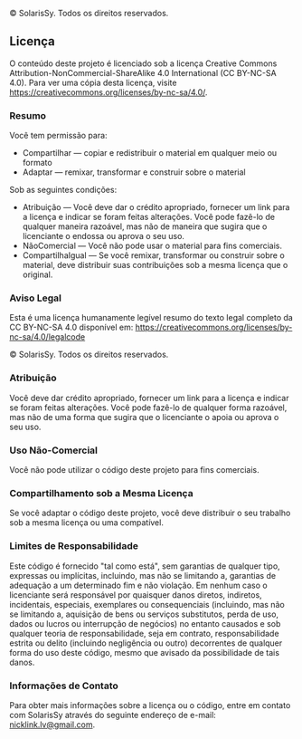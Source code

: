 © SolarisSy. Todos os direitos reservados.

## Licença

O conteúdo deste projeto é licenciado sob a licença Creative Commons Attribution-NonCommercial-ShareAlike 4.0 International (CC BY-NC-SA 4.0). Para ver uma cópia desta licença, visite https://creativecommons.org/licenses/by-nc-sa/4.0/.

### Resumo

Você tem permissão para:

- Compartilhar — copiar e redistribuir o material em qualquer meio ou formato
- Adaptar — remixar, transformar e construir sobre o material

Sob as seguintes condições:

- Atribuição — Você deve dar o crédito apropriado, fornecer um link para a licença e indicar se foram feitas alterações. Você pode fazê-lo de qualquer maneira razoável, mas não de maneira que sugira que o licenciante o endossa ou aprova o seu uso.
- NãoComercial — Você não pode usar o material para fins comerciais.
- CompartilhaIgual — Se você remixar, transformar ou construir sobre o material, deve distribuir suas contribuições sob a mesma licença que o original.

### Aviso Legal

Esta é uma licença humanamente legível resumo do texto legal completo da CC BY-NC-SA 4.0 disponível em: https://creativecommons.org/licenses/by-nc-sa/4.0/legalcode

© SolarisSy. Todos os direitos reservados.

### Atribuição

Você deve dar crédito apropriado, fornecer um link para a licença e indicar se foram feitas alterações. Você pode fazê-lo de qualquer forma razoável, mas não de uma forma que sugira que o licenciante o apoia ou aprova o seu uso.

### Uso Não-Comercial

Você não pode utilizar o código deste projeto para fins comerciais.

### Compartilhamento sob a Mesma Licença

Se você adaptar o código deste projeto, você deve distribuir o seu trabalho sob a mesma licença ou uma compatível.

### Limites de Responsabilidade

Este código é fornecido "tal como está", sem garantias de qualquer tipo, expressas ou implícitas, incluindo, mas não se limitando a, garantias de adequação a um determinado fim e não violação. Em nenhum caso o licenciante será responsável por quaisquer danos diretos, indiretos, incidentais, especiais, exemplares ou consequenciais (incluindo, mas não se limitando a, aquisição de bens ou serviços substitutos, perda de uso, dados ou lucros ou interrupção de negócios) no entanto causados e sob qualquer teoria de responsabilidade, seja em contrato, responsabilidade estrita ou delito (incluindo negligência ou outro) decorrentes de qualquer forma do uso deste código, mesmo que avisado da possibilidade de tais danos.

### Informações de Contato

Para obter mais informações sobre a licença ou o código, entre em contato com SolarisSy através do seguinte endereço de e-mail: nicklink.lv@gmail.com.
